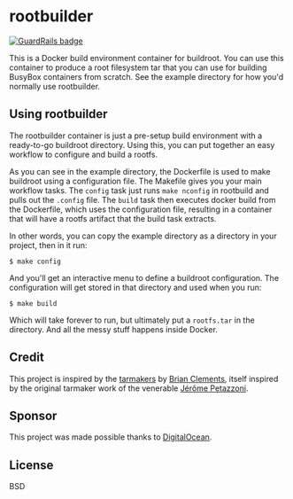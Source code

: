 # rootbuilder

[![GuardRails badge](https://badges.production.guardrails.io/moul/rootbuilder.svg)](https://www.guardrails.io)

This is a Docker build environment container for buildroot. You can use this container to produce a root filesystem tar that you can use for building BusyBox containers from scratch. See the example directory for how you'd normally use rootbuilder.

## Using rootbuilder

The rootbuilder container is just a pre-setup build environment with a ready-to-go buildroot directory. Using this, you can put together an easy workflow to configure and build a rootfs. 

As you can see in the example directory, the Dockerfile is used to make buildroot using a configuration file. The Makefile gives you your main workflow tasks. The `config` task just runs `make nconfig` in rootbuild and pulls out the `.config` file. The `build` task then executes docker build from the Dockerfile, which uses the configuration file, resulting in a container that will have a rootfs artifact that the build task extracts.

In other words, you can copy the example directory as a directory in your project, then in it run:

	$ make config

And you'll get an interactive menu to define a buildroot configuration. The configuration will get stored in that directory and used when you run:

	$ make build

Which will take forever to run, but ultimately put a `rootfs.tar` in the directory. And all the messy stuff happens inside Docker.

## Credit

This project is inspired by the [tarmakers](https://github.com/radial/core-busyboxplus) by [Brian Clements](https://github.com/brianclements), itself inspired by the original tarmaker work of the venerable [Jérôme Petazzoni](https://github.com/jpetazzo).

## Sponsor

This project was made possible thanks to [DigitalOcean](http://digitalocean.com).

## License

BSD
